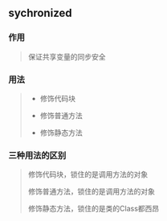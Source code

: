 ## sychronized

### 作用

> 保证共享变量的同步安全

### 用法

> * 修饰代码块
>
> * 修饰普通方法
> * 修饰静态方法

### 三种用法的区别

> 修饰代码块，锁住的是调用方法的对象
>
> 修饰普通方法，锁住的是调用方法的对象
>
> 修饰静态方法，锁住的是类的Class都西昂

### 